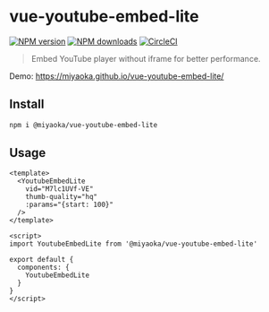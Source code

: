 # vue-youtube-embed-lite

[![NPM version](https://img.shields.io/npm/v/@miyaoka/vue-youtube-embed-lite.svg?style=flat)](https://npmjs.com/package/@miyaoka/vue-youtube-embed-lite) [![NPM downloads](https://img.shields.io/npm/dm/@miyaoka/vue-youtube-embed-lite.svg?style=flat)](https://npmjs.com/package/@miyaoka/vue-youtube-embed-lite) [![CircleCI](https://circleci.com/gh/miyaoka/vue-youtube-embed-lite.svg?style=shield)](https://circleci.com/gh/miyaoka/vue-youtube-embed-lite)

> Embed YouTube player without iframe for better performance.

Demo: https://miyaoka.github.io/vue-youtube-embed-lite/

## Install

```sh
npm i @miyaoka/vue-youtube-embed-lite
```

## Usage

```vue
<template>
  <YoutubeEmbedLite
    vid="M7lc1UVf-VE"
    thumb-quality="hq"
    :params="{start: 100}"
  />
</template>

<script>
import YoutubeEmbedLite from '@miyaoka/vue-youtube-embed-lite'

export default {
  components: {
    YoutubeEmbedLite
  }
}
</script>
```
